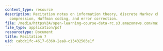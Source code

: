 ```yaml
---
content_type: resource
description: Recitation notes on information theory, discrete Markov chains, entropy,
  compression, Huffman coding, and error correction.
file: /media/https%3A/open-learning-course-data-rc.s3.amazonaws.com/mas-160-signals-systems-and-information-for-media-technology-fall-2007/cabdc1fc461763602ea8c13432503e1f_rec7.pdf
file_type: application/pdf
resourcetype: Document
title: Recitation 7
uid: cabdc1fc-4617-6360-2ea8-c13432503e1f
---
```

